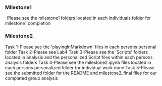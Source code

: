 ### Milestone1 ###
-Please see the milestone1 folders located in each individuals folder for milestone1 completion
### Milestone2 ###
Task 1-Please see the 'playingInMarkdown' files in each persons personal folder
Task 2-Please see Lab4
Task 3-Please see the 'Scripts' folders located in analysis and the personalized Script files within each persons analysis folders
Task 4-Please see the milestone2.ipynb files located in each persons personalized folder for individual work done
Task 5-Please see the submitted folder for the README and milestone2_final files for our completed group analysis

